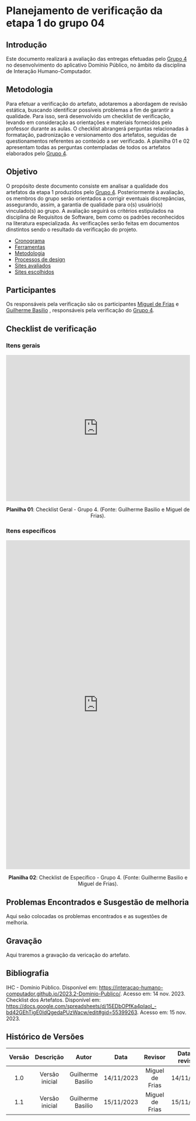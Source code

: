 # **Planejamento de verificação da etapa 1 do grupo 04**

## **Introdução**

Este documento realizará a avaliação das entregas efetuadas pelo [Grupo 4](https://interacao-humano-computador.github.io/2023.2-Dominio-Publico/) no desenvolvimento do aplicativo Domínio Público, no âmbito da disciplina de Interação Humano-Computador.

## **Metodologia**

Para efetuar a verificação do artefato, adotaremos a abordagem de revisão estática, buscando identificar possíveis problemas a fim de garantir a qualidade. Para isso, será desenvolvido um checklist de verificação, levando em consideração as orientações e materiais fornecidos pelo professor durante as aulas. O checklist abrangerá perguntas relacionadas à formatação, padronização e versionamento dos artefatos, seguidas de questionamentos referentes ao conteúdo a ser verificado. A planilha 01 e 02 apresentam todas as perguntas contempladas de todos os artefatos elaborados pelo [Grupo 4](https://interacao-humano-computador.github.io/2023.2-Dominio-Publico/).

## **Objetivo**

O propósito deste documento consiste em analisar a qualidade dos artefatos da etapa 1 produzidos pelo [Grupo 4](https://interacao-humano-computador.github.io/2023.2-Dominio-Publico/). Posteriormente à avaliação, os membros do grupo serão orientados a corrigir eventuais discrepâncias, assegurando, assim, a garantia de qualidade para o(s) usuário(s) vinculado(s) ao grupo. A avaliação seguirá os critérios estipulados na disciplina de Requisitos de Software, bem como os padrões reconhecidos na literatura especializada.
As verificações serão feitas em documentos dinstintos sendo o resultado da verificação do projeto.

- [Cronograma](https://interacao-humano-computador.github.io/2023.2-Dominio-Publico/planejamento/cronograma/)
- [Ferramentas](https://interacao-humano-computador.github.io/2023.2-Dominio-Publico/planejamento/ferramentas/)
- [Metodologia](https://interacao-humano-computador.github.io/2023.2-Dominio-Publico/planejamento/metodologia/)
- [Processos de design](https://interacao-humano-computador.github.io/2023.2-Dominio-Publico/planejamento/processo_design/)
- [Sites avaliados](https://interacao-humano-computador.github.io/2023.2-Dominio-Publico/planejamento/sites_avaliados/)
- [Sites escolhidos](https://interacao-humano-computador.github.io/2023.2-Dominio-Publico/planejamento/site_escolhido/)

## **Participantes**

Os responsáveis pela verificação são os participantes [Miguel de Frias](https://github.com/migueldefrias) e [Guilherme Basilio](https://github.com/GuilhermeBES) , responsáveis pela verificação do [Grupo 4](https://interacao-humano-computador.github.io/2023.2-Dominio-Publico/).

## **Checklist de verificação**

### **Itens gerais**

<iframe src="https://docs.google.com/spreadsheets/d/e/2PACX-1vRosc4EhCubuK631zfmVzmzzqXcTlcza-m16-LLkAexbM2Nlods5Zdun204FAqC4yDGXfk8TSLPlul6/pubhtml?gid=0&single=true"width="100%" height="400" frameborder="0" scrolling="no"></iframe>

<div align="center">
<p> <b>Planilha 01</b>: Checklist Geral - Grupo 4. (Fonte: Guilherme Basilio e Miguel de Frias). </p>
</div>

### **Itens específicos**

<iframe src="https://docs.google.com/spreadsheets/d/e/2PACX-1vT5oNvnCDKSmvP2l0W2S0N17Dx9lsRZmmfhfyAXvq2MXzUqYMyEamA9EQtB3gb7cUf9DaaHvKTCp33D/pubhtml" width="100%" height="900" frameborder="0" scrolling="no"></iframe>

<div align="center">
<p> <b>Planilha 02</b>: Checklist de Específico - Grupo 4. (Fonte: Guilherme Basilio e Miguel de Frias). </p>
</div>


## **Problemas Encontrados e Susgestão de melhoria**

Aqui seão colocadas os problemas encontrados e as sugestões de melhoria.

## **Gravação**

Aqui traremos a gravação da vericação do artefato.


## **Bibliografia**

IHC - Domínio Público. Disponível em: <https://interacao-humano-computador.github.io/2023.2-Dominio-Publico/>. Acesso em: 14 nov. 2023.
Checklist dos Artefatos. Disponível em: <https://docs.google.com/spreadsheets/d/15EDbOPfKa4pIaol_-bd42GEhTigE0IdQgedaPUzWacw/edit#gid=55399263>. Acesso em: 15 nov. 2023.

## **Histórico de Versões**

| Versão |          Descrição              |     Autor      |      Data      |   Revisor     |    Data de revisão    |  
|:------:|:-------------------------------:|:--------------:|:--------------:|:-------------:|:---------------------:|
|  1.0   | Versão inicial |  Guilherme Basilio   |   14/11/2023   |  Miguel de Frias  |      14/11/2023     |
|  1.1   | Versão inicial |  Guilherme Basilio   |   15/11/2023   |  Miguel de Frias  |      15/11/2023     |